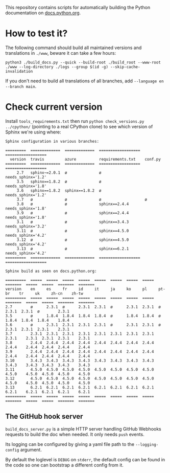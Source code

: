This repository contains scripts for automatically building the Python
documentation on [docs.python.org](https://docs.python.org).


# How to test it?

The following command should build all maintained versions and
translations in `./www`, beware it can take a few hours:

```shell
python3 ./build_docs.py --quick --build-root ./build_root --www-root ./www --log-directory ./logs --group $(id -g) --skip-cache-invalidation
```

If you don't need to build all translations of all branches, add
`--language en --branch main`.


# Check current version

Install `tools_requirements.txt` then run `python check_versions.py
../cpython/` (pointing to a real CPython clone) to see which version
of Sphinx we're using where:

    Sphinx configuration in various branches:

    =========  =============  =============  ==================  ==================
      version  travis         azure          requirements.txt    conf.py
    =========  =============  =============  ==================  ==================
         2.7   sphinx~=2.0.1  ø              ø                   needs_sphinx='1.2'
         3.5   sphinx==1.8.2  ø              ø                   needs_sphinx='1.8'
         3.6   sphinx==1.8.2  sphinx==1.8.2  ø                   needs_sphinx='1.2'
         3.7   ø              ø              ø                   ø
         3.8   ø              ø              sphinx==2.4.4       needs_sphinx='1.8'
         3.9   ø              ø              sphinx==2.4.4       needs_sphinx='1.8'
         3.1   ø              ø              sphinx==3.4.3       needs_sphinx='3.2'
         3.11  ø              ø              sphinx==4.5.0       needs_sphinx='4.2'
         3.12  ø              ø              sphinx==4.5.0       needs_sphinx='4.2'
         3.13  ø              ø              sphinx==6.2.1       needs_sphinx='4.2'
    =========  =============  =============  ==================  ==================

    Sphinx build as seen on docs.python.org:

    =========  =====  =====  =====  =====  =====  =====  =====  =====  =======  =====  =====  =======  =======
    version    en     es     fr     id     it     ja     ko     pl     pt-br    tr     uk     zh-cn    zh-tw
    =========  =====  =====  =====  =====  =====  =====  =====  =====  =======  =====  =====  =======  =======
    2.7        ø      2.3.1  ø      2.3.1  2.3.1  ø      2.3.1  2.3.1  ø        2.3.1  2.3.1  ø        2.3.1
    3.5        ø      1.8.4  1.8.4  1.8.4  1.8.4  ø      1.8.4  1.8.4  ø        1.8.4  1.8.4  1.8.4    1.8.4
    3.6        ø      2.3.1  2.3.1  2.3.1  2.3.1  ø      2.3.1  2.3.1  ø        2.3.1  2.3.1  2.3.1    2.3.1
    3.7        2.3.1  2.3.1  2.3.1  2.3.1  2.3.1  2.3.1  2.3.1  2.3.1  2.3.1    2.3.1  2.3.1  2.3.1    2.3.1
    3.8        2.4.4  2.4.4  2.4.4  2.4.4  2.4.4  2.4.4  2.4.4  2.4.4  2.4.4    2.4.4  2.4.4  2.4.4    2.4.4
    3.9        2.4.4  2.4.4  2.4.4  2.4.4  2.4.4  2.4.4  2.4.4  2.4.4  2.4.4    2.4.4  2.4.4  2.4.4    2.4.4
    3.10       3.4.3  3.4.3  3.4.3  3.4.3  3.4.3  3.4.3  3.4.3  3.4.3  3.4.3    3.4.3  3.4.3  3.4.3    3.4.3
    3.11       4.5.0  4.5.0  4.5.0  4.5.0  4.5.0  4.5.0  4.5.0  4.5.0  4.5.0    4.5.0  4.5.0  4.5.0    4.5.0
    3.12       4.5.0  4.5.0  4.5.0  4.5.0  4.5.0  4.5.0  4.5.0  4.5.0  4.5.0    4.5.0  4.5.0  4.5.0    4.5.0
    3.13       6.2.1  6.2.1  6.2.1  6.2.1  6.2.1  6.2.1  6.2.1  6.2.1  6.2.1    6.2.1  6.2.1  6.2.1    6.2.1
    =========  =====  =====  =====  =====  =====  =====  =====  =====  =======  =====  =====  =======  =======

## The GitHub hook server

`build_docs_server.py` is a simple HTTP server handling GitHub Webhooks
requests to build the doc when needed. It only needs `push` events.

Its logging can be configured by giving a yaml file path to the
`--logging-config` argument.

By default the loglevel is `DEBUG` on `stderr`, the default config can
be found in the code so one can bootstrap a different config from it.
